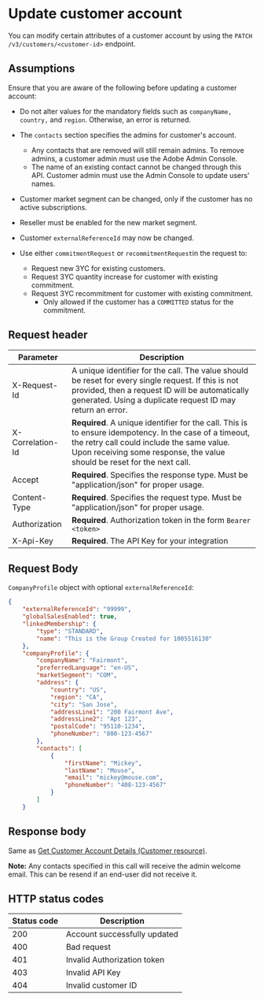 # Update customer account

You can modify certain attributes of a customer account by using the `PATCH /v3/customers/<customer-id>` endpoint.

## Assumptions

Ensure that you are aware of the following before updating a customer account:

- Do not alter values for the mandatory fields such as `companyName, country,` and `region`. Otherwise, an error is returned.
- The `contacts` section specifies the admins for customer's account.
  - Any contacts that are removed will still remain admins. To remove admins, a customer admin must use the Adobe Admin Console.
  - The name of an existing contact cannot be changed through this API. Customer admin must use the Admin Console to update users' names.
- Customer market segment can be changed, only if the customer has no active subscriptions.
- Reseller must be enabled for the new market segment.
- Customer `externalReferenceId` may now be changed.
- Use either `commitmentRequest` or `recommitmentRequest`in the request to:

  - Request new 3YC for existing customers.
  - Request 3YC quantity increase for customer with existing commitment.
  - Request 3YC recommitment for customer with existing commitment.
    - Only allowed if the customer has a `COMMITTED` status for the commitment.

## Request header

| Parameter        | Description                                                                                                                                                                                                                      |
|------------------|----------------------------------------------------------------------------------------------------------------------------------------------------------------------------------------------------------------------------------|
| X-Request-Id     | A unique identifier for the call. The value should be reset for every single request. If this is not provided, then a request ID will be automatically generated. Using a duplicate request ID may return an error.              |
| X-Correlation-Id | **Required**. A unique identifier for the call. This is to ensure idempotency. In the case of a timeout, the retry call could include the same value. Upon receiving some response, the value should be reset for the next call. |
| Accept           | **Required**. Specifies the response type. Must be "application/json" for proper usage.                                                                                                                                          |
| Content-Type     | **Required**. Specifies the request type. Must be "application/json" for proper usage.                                                                                                                                           |
| Authorization    | **Required**. Authorization token in the form `Bearer <token>`                                                                                                                                                                   |
| X-Api-Key        | **Required**. The API Key for your integration                                                                                                                                                                                   |

## Request Body

`CompanyProfile` object with optional `externalReferenceId`:

```json
{
    "externalReferenceId": "99999",
    "globalSalesEnabled": true,
    "linkedMembership": {
        "type": "STANDARD",
        "name": "This is the Group Created for 1005516130"
    },
    "companyProfile": {
        "companyName": "Fairmont",
        "preferredLanguage": "en-US",
        "marketSegment": "COM",
        "address": {
            "country": "US",
            "region": "CA",
            "city": "San Jose",
            "addressLine1": "200 Fairmont Ave",
            "addressLine2": "Apt 123",
            "postalCode": "95110-1234",
            "phoneNumber": "800-123-4567"
        },
        "contacts": [
            {
                "firstName": "Mickey",
                "lastName": "Mouse",
                "email": "mickey@mouse.com",
                "phoneNumber": "408-123-4567"
            }
        ]
    }
```

## Response body

Same as [Get Customer Account Details (Customer resource)](./get_customer_account.md).

**Note:** Any contacts specified in this call will receive the admin welcome email. This can be resend if an end-user did not receive it.

## HTTP status codes

| Status code | Description                  |
|-------------|------------------------------|
| 200         | Account successfully updated |
| 400         | Bad request                  |
| 401         | Invalid Authorization token  |
| 403         | Invalid API Key              |
| 404         | Invalid customer ID          |
